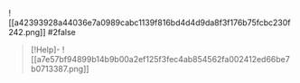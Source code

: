 ![[a42393928a44036e7a0989cabc1139f816bd4d4d9da8f3f176b75fcbc230f242.png]]
#2false 
>[!Help]-
>![[a7e57bf94899b14b9b00a2ef125f3fec4ab854562fa002412ed66be7b0713387.png]]

